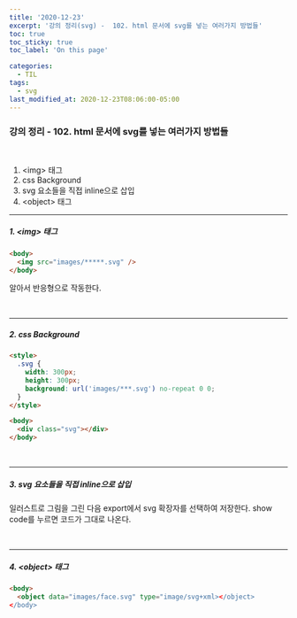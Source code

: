 ```yaml
---
title: '2020-12-23'
excerpt: '강의 정리(svg) -  102. html 문서에 svg를 넣는 여러가지 방법들'
toc: true
toc_sticky: true
toc_label: 'On this page'

categories:
  - TIL
tags:
  - svg
last_modified_at: 2020-12-23T08:06:00-05:00
---
```


### 강의 정리 - 102. html 문서에 svg를 넣는 여러가지 방법들

<br />

1. <img\> 태그
2. css Background
3. svg 요소들을 직접 inline으로 삽입
4. <object\> 태그

---

##### 1. <img\> 태그

```html
<body>
  <img src="images/*****.svg" />
</body>
```

알아서 반응형으로 작동한다.

<br >

---

##### 2. css Background

```html
<style>
  .svg {
    width: 300px;
    height: 300px;
    background: url('images/***.svg') no-repeat 0 0;
  }
</style>

<body>
  <div class="svg"></div>
</body>
```

<br >

---

##### 3. svg 요소들을 직접 inline으로 삽입

일러스트로 그림을 그린 다음 export에서 svg 확장자를 선택하여 저장한다. show code를 누르면 코드가 그대로 나온다.

<br >

---

##### 4. <object\> 태그

```html
<body>
  <object data="images/face.svg" type="image/svg+xml></object>
</body>
```
